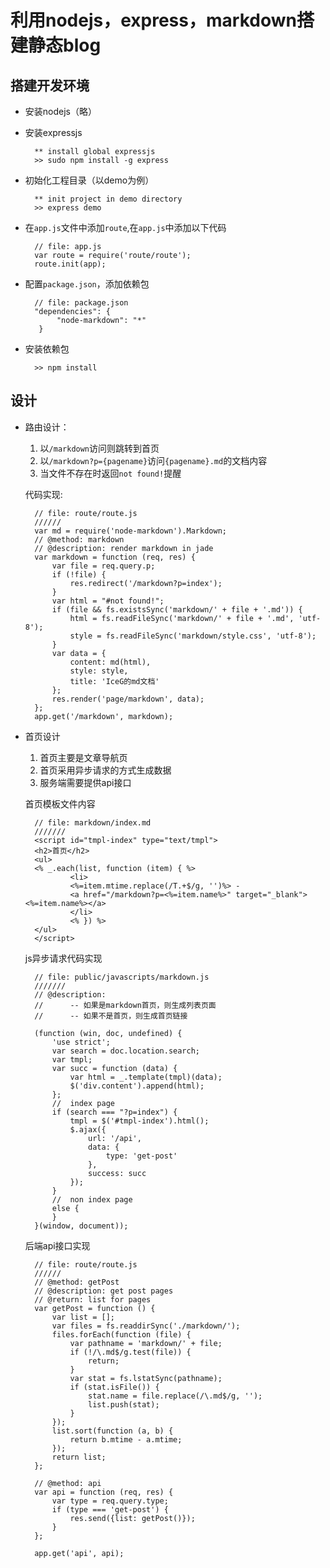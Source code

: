 # 利用nodejs，express，markdown搭建静态blog

## 搭建开发环境

- 安装nodejs（略）

- 安装expressjs  
  
        ** install global expressjs
        >> sudo npm install -g express
        
- 初始化工程目录（以demo为例）

        ** init project in demo directory
        >> express demo

- 在`app.js`文件中添加`route`,在`app.js`中添加以下代码
    
        // file: app.js
        var route = require('route/route');
        route.init(app);
        
- 配置`package.json`，添加依赖包

        // file: package.json
        "dependencies": {
             "node-markdown": "*"
         }
         
- 安装依赖包

        >> npm install
    
## 设计

- 路由设计：
    1. 以`/markdown`访问则跳转到首页
    2. 以`/markdown?p={pagename}`访问`{pagename}.md`的文档内容
    3. 当文件不存在时返回`not found!`提醒
    
    代码实现:
    
        // file: route/route.js
        //////
        var md = require('node-markdown').Markdown;
        // @method: markdown
        // @description: render markdown in jade
        var markdown = function (req, res) {
            var file = req.query.p;
            if (!file) {
                res.redirect('/markdown?p=index');
            }
            var html = "#not found!";
            if (file && fs.existsSync('markdown/' + file + '.md')) {
                html = fs.readFileSync('markdown/' + file + '.md', 'utf-8');
                style = fs.readFileSync('markdown/style.css', 'utf-8');
            }
            var data = {
                content: md(html),
                style: style,
                title: 'IceG的md文档'
            };
            res.render('page/markdown', data);
        };
        app.get('/markdown', markdown);

- 首页设计
    1. 首页主要是文章导航页
    2. 首页采用异步请求的方式生成数据
    3. 服务端需要提供api接口
    
    首页模板文件内容
    
        // file: markdown/index.md
        ///////
        <script id="tmpl-index" type="text/tmpl">
        <h2>首页</h2>
        <ul>
        <% _.each(list, function (item) { %>
                <li>
                <%=item.mtime.replace(/T.+$/g, '')%> - 
                <a href="/markdown?p=<%=item.name%>" target="_blank"><%=item.name%></a>
                </li>
                <% }) %>
        </ul>
        </script>
        
    js异步请求代码实现

        // file: public/javascripts/markdown.js
        ///////
        // @description:
        //      -- 如果是markdown首页，则生成列表页面
        //      -- 如果不是首页，则生成首页链接

        (function (win, doc, undefined) {
            'use strict';
            var search = doc.location.search;
            var tmpl;
            var succ = function (data) {
                var html = _.template(tmpl)(data);
                $('div.content').append(html);
            };
            //  index page
            if (search === "?p=index") {
                tmpl = $('#tmpl-index').html();
                $.ajax({
                    url: '/api',
                    data: {
                        type: 'get-post'
                    },
                    success: succ
                });
            }
            //  non index page
            else {
            }
        }(window, document));
        
    后端api接口实现
    
        // file: route/route.js
        //////
        // @method: getPost
        // @description: get post pages
        // @return: list for pages
        var getPost = function () {
            var list = [];
            var files = fs.readdirSync('./markdown/');
            files.forEach(function (file) {
                var pathname = 'markdown/' + file;
                if (!/\.md$/g.test(file)) {
                    return;
                }
                var stat = fs.lstatSync(pathname);
                if (stat.isFile()) {
                    stat.name = file.replace(/\.md$/g, '');
                    list.push(stat);
                }
            });
            list.sort(function (a, b) {
                return b.mtime - a.mtime;
            });
            return list;
        };

        // @method: api
        var api = function (req, res) {
            var type = req.query.type;
            if (type === 'get-post') {
                res.send({list: getPost()});
            }
        };

        app.get('api', api);
